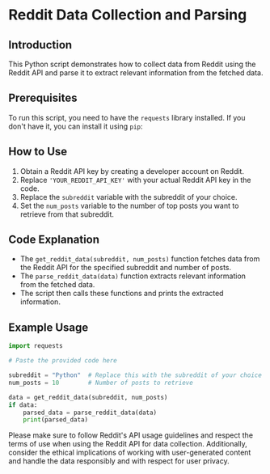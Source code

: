 # Reddit Data Collection and Parsing

## Introduction
This Python script demonstrates how to collect data from Reddit using the Reddit API and parse it to extract relevant information from the fetched data.

## Prerequisites
To run this script, you need to have the `requests` library installed. If you don't have it, you can install it using `pip`:


## How to Use
1. Obtain a Reddit API key by creating a developer account on Reddit.
2. Replace `'YOUR_REDDIT_API_KEY'` with your actual Reddit API key in the code.
3. Replace the `subreddit` variable with the subreddit of your choice.
4. Set the `num_posts` variable to the number of top posts you want to retrieve from that subreddit.

## Code Explanation
- The `get_reddit_data(subreddit, num_posts)` function fetches data from the Reddit API for the specified subreddit and number of posts.
- The `parse_reddit_data(data)` function extracts relevant information from the fetched data.
- The script then calls these functions and prints the extracted information.

## Example Usage
```python
import requests

# Paste the provided code here

subreddit = "Python"  # Replace this with the subreddit of your choice
num_posts = 10        # Number of posts to retrieve

data = get_reddit_data(subreddit, num_posts)
if data:
    parsed_data = parse_reddit_data(data)
    print(parsed_data)
```
Please make sure to follow Reddit's API usage guidelines and respect the terms of use when using the Reddit API for data collection. Additionally, consider the ethical implications of working with user-generated content and handle the data responsibly and with respect for user privacy.
